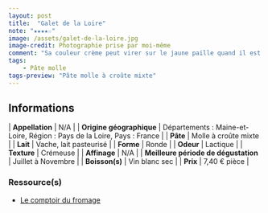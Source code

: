 ```yaml
---
layout: post
title:  "Galet de la Loire"
note: "★★★★☆"
image: /assets/galet-de-la-loire.jpg
image-credit: Photographie prise par moi-même
comment: "Sa couleur crème peut virer sur le jaune paille quand il est affiné. Son goût est assez lactique, parfumé et un légèrement boisé sur la fin. Il est également très onctueux puisque de la crème est rajoutée pendant sa conception. Une belle découverte !"
tags: 
    - Pâte molle
tags-preview: "Pâte molle à croûte mixte"
---
```


## Informations

| **Appellation** | N/A |
| **Origine géographique** | Départements : Maine-et-Loire, Région : Pays de la Loire, Pays : France |
| **Pâte** | Molle à croûte mixte |
| **Lait** | Vache, lait pasteurisé |
| **Forme** | Ronde |
| **Odeur** | Lactique |
| **Texture** | Crémeuse |
| **Affinage** | N/A |
| **Meilleure période de dégustation** | Juillet à Novembre |
| **Boisson(s)** | Vin blanc sec |
| **Prix** | 7,40 € pièce |

### Ressource(s)
* [Le comptoir du fromage](https://www.lecomptoirdufromage.fr/galet-de-la-loire/)